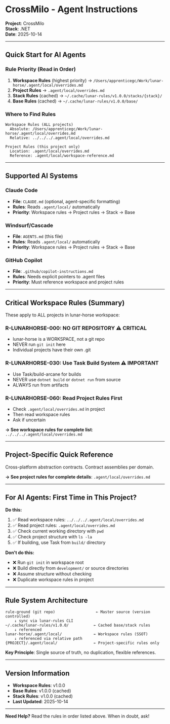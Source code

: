 # CrossMilo - Agent Instructions

**Project**: CrossMilo  
**Stack**: .NET  
**Date**: 2025-10-14

---

## Quick Start for AI Agents

### Rule Priority (Read in Order)

1. **Workspace Rules** (highest priority) → `/Users/apprenticegc/Work/lunar-horse/.agent/local/overrides.md`
2. **Project Rules** → `.agent/local/overrides.md` 
3. **Stack Rules** (cached) → `~/.cache/lunar-rules/v1.0.0/stacks/{stack}/`
4. **Base Rules** (cached) → `~/.cache/lunar-rules/v1.0.0/base/`

### Where to Find Rules

```
Workspace Rules (ALL projects)
  Absolute: /Users/apprenticegc/Work/lunar-horse/.agent/local/overrides.md
  Relative: ../../../.agent/local/overrides.md
  
Project Rules (this project only)
  Location: .agent/local/overrides.md
  Reference: .agent/local/workspace-reference.md
```

---

## Supported AI Systems

### Claude Code
- **File**: `CLAUDE.md` (optional, agent-specific formatting)
- **Rules**: Reads `.agent/local/` automatically
- **Priority**: Workspace rules → Project rules → Stack → Base

### Windsurf/Cascade
- **File**: `AGENTS.md` (this file)
- **Rules**: Reads `.agent/local/` automatically
- **Priority**: Workspace rules → Project rules → Stack → Base

### GitHub Copilot
- **File**: `.github/copilot-instructions.md`
- **Rules**: Needs explicit pointers to .agent files
- **Priority**: Must reference workspace and project rules

---

## Critical Workspace Rules (Summary)

These apply to ALL projects in lunar-horse workspace:

### R-LUNARHORSE-000: NO GIT REPOSITORY ⚠️ CRITICAL
- lunar-horse is a WORKSPACE, not a git repo
- NEVER run `git init` here
- Individual projects have their own .git

### R-LUNARHORSE-030: Use Task Build System ⚠️ IMPORTANT
- Use Task/build-arcane for builds
- NEVER use `dotnet build` or `dotnet run` from source
- ALWAYS run from artifacts

### R-LUNARHORSE-060: Read Project Rules First
- Check `.agent/local/overrides.md` in project
- Then read workspace rules
- Ask if uncertain

**→ See workspace rules for complete list**: `../../../.agent/local/overrides.md`

---

## Project-Specific Quick Reference

Cross-platform abstraction contracts. Contract assemblies per domain.

**→ See project rules for complete details**: `.agent/local/overrides.md`

---

## For AI Agents: First Time in This Project?

**Do this:**

1. ✅ Read workspace rules: `../../../.agent/local/overrides.md`
2. ✅ Read project rules: `.agent/local/overrides.md`
3. ✅ Check current working directory with `pwd`
4. ✅ Check project structure with `ls -la`
5. ✅ If building, use Task from `build/` directory

**Don't do this:**

- ❌ Run `git init` in workspace root
- ❌ Build directly from `development/` or source directories
- ❌ Assume structure without checking
- ❌ Duplicate workspace rules in project

---

## Rule System Architecture

```
rule-ground (git repo)                  ← Master source (version controlled)
    ↓ sync via lunar-rules CLI
~/.cache/lunar-rules/v1.0.0/           ← Cached base/stack rules
    ↓ referenced
lunar-horse/.agent/local/              ← Workspace rules (SSOT)
    ↓ referenced via relative path
{PROJECT}/.agent/local/                ← Project-specific rules only
```

**Key Principle**: Single source of truth, no duplication, flexible references.

---

## Version Information

- **Workspace Rules**: v1.0.0
- **Base Rules**: v1.0.0 (cached)
- **Stack Rules**: v1.0.0 (cached)
- **Last Updated**: 2025-10-14

---

**Need Help?** Read the rules in order listed above. When in doubt, ask!
